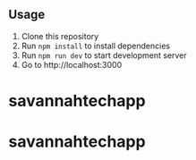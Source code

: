 


## Usage
1. Clone this repository
2. Run `npm install` to install dependencies
3. Run `npm run dev` to start development server
4. Go to http://localhost:3000
# savannahtechapp
# savannahtechapp
